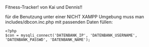Fitness-Tracker! von Kai und Dennis!!

für die Benutzung unter einer NICHT XAMPP Umgebung muss man includes/dbcon.inc.php mit passenden Daten füllen:

```
<?php
$con = mysqli_connect('DATENBANK_IP', 'DATENBANK_USERNAME', 'DATENBANK_PASSWD', 'DATENBANK_NAME');
```
